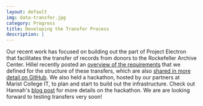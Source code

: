 ```yaml
---
layout: default
img: data-transfer.jpg
category: Progress
title: Developing the Transfer Process
description: |
---
```

  Our recent work has focused on building out the part of Project Electron that facilitates the transfer of records from donors to the Rockefeller Archive Center. Hillel recently posted an [overview of the requirements](http://blog.rockarch.org/?p=1784) that we defined for the structure of these transfers, which are also [shared in more detail on GitHub](https://github.com/RockefellerArchiveCenter/project_electron/tree/master/transfer). We also held a hackathon, hosted by our partners at Marist College IT, to plan and start to build out the infrastructure. Check out Hannah's [blog post](http://blog.rockarch.org/?p=1815) for more details on the hackathon. We are are looking forward to testing transfers very soon!  
